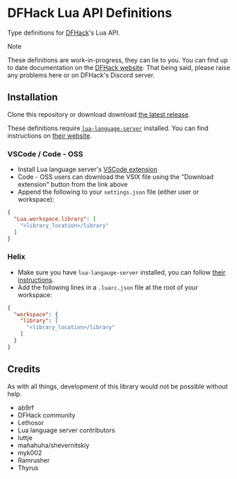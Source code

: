 # DFHack Lua API Definitions

Type definitions for [DFHack](https://docs.dfhack.org/en/stable/)'s Lua API.

> [!NOTE]
>
> These definitions are work-in-progress, they can lie to you. You can find up to date documentation on the [DFHack website](https://docs.dfhack.org/en/stable/docs/dev/Lua%20API.html). That being said, please raise any problems here or on DFHack's Discord server.

## Installation

Clone this repository or download download [the latest release](//github.com/vallode/dfhack-lua-definitions/releases/latest/).

These definitions require [`lua-language-server`](//github.com/LuaLS/lua-language-server) installed. You can find instructions on [their website](https://luals.github.io/#vscode-install).


### VSCode / Code - OSS

- Install Lua language server's [VSCode extension](//marketplace.visualstudio.com/items?itemName=sumneko.lua)
- Code - OSS users can download the VSIX file using the "Download extension" button from the link above
- Append the following to your `settings.json` file (either user or workspace):
```json
{
  "Lua.workspace.library": [
    "<library_location>/library"
  ]
}
```

### Helix

- Make sure you have `lua-langauge-server` installed, you can follow [their instructions](//luals.github.io/#other-install).
- Add the following lines in a `.luarc.json` file at the root of your workspace:
```json
{
  "workspace": {
    "library": [
      "<library_location>/library"
    ]
  }
}
```

## Credits

As with all things, development of this library would not be possible without help.

- ab9rf
- DFHack community
- Lethosor
- Lua language server contributors
- luttje
- mahahuha/shevernitskiy
- myk002
- Ramrusher
- Thyrus

